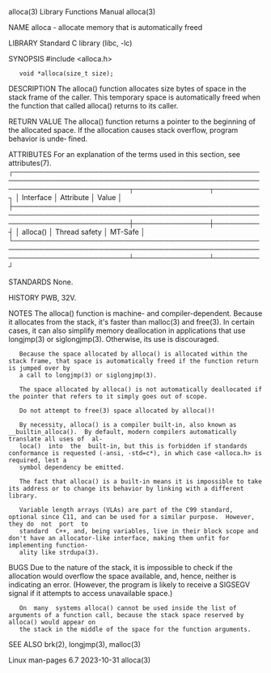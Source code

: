 alloca(3)							   Library Functions Manual							     alloca(3)

NAME
       alloca - allocate memory that is automatically freed

LIBRARY
       Standard C library (libc, -lc)

SYNOPSIS
       #include <alloca.h>

       void *alloca(size_t size);

DESCRIPTION
       The  alloca()  function	allocates size bytes of space in the stack frame of the caller.	 This temporary space is automatically freed when the function
       that called alloca() returns to its caller.

RETURN VALUE
       The alloca() function returns a pointer to the beginning of the allocated space.	 If the allocation causes stack overflow, program  behavior  is	 unde‐
       fined.

ATTRIBUTES
       For an explanation of the terms used in this section, see attributes(7).
       ┌───────────────────────────────────────────────────────────────────────────────────────────────────────────────────────────┬───────────────┬─────────┐
       │ Interface														   │ Attribute	   │ Value   │
       ├───────────────────────────────────────────────────────────────────────────────────────────────────────────────────────────┼───────────────┼─────────┤
       │ alloca()														   │ Thread safety │ MT-Safe │
       └───────────────────────────────────────────────────────────────────────────────────────────────────────────────────────────┴───────────────┴─────────┘

STANDARDS
       None.

HISTORY
       PWB, 32V.

NOTES
       The  alloca()  function	is  machine- and compiler-dependent.  Because it allocates from the stack, it's faster than malloc(3) and free(3).  In certain
       cases, it can also simplify memory deallocation in applications that use longjmp(3) or siglongjmp(3).  Otherwise, its use is discouraged.

       Because the space allocated by alloca() is allocated within the stack frame, that space is automatically freed if the function return is jumped over by
       a call to longjmp(3) or siglongjmp(3).

       The space allocated by alloca() is not automatically deallocated if the pointer that refers to it simply goes out of scope.

       Do not attempt to free(3) space allocated by alloca()!

       By necessity, alloca() is a compiler built-in, also known as __builtin_alloca().	 By default, modern compilers automatically translate all uses of  al‐
       loca()  into  the  built-in, but this is forbidden if standards conformance is requested (-ansi, -std=c*), in which case <alloca.h> is required, lest a
       symbol dependency be emitted.

       The fact that alloca() is a built-in means it is impossible to take its address or to change its behavior by linking with a different library.

       Variable length arrays (VLAs) are part of the C99 standard, optional since C11, and can be used for a similar purpose.  However, they do	 not  port  to
       standard	 C++, and, being variables, live in their block scope and don't have an allocator-like interface, making them unfit for implementing function‐
       ality like strdupa(3).

BUGS
       Due to the nature of the stack, it is impossible to check if the allocation would overflow the space available, and, hence, neither  is	indicating  an
       error.  (However, the program is likely to receive a SIGSEGV signal if it attempts to access unavailable space.)

       On  many	 systems alloca() cannot be used inside the list of arguments of a function call, because the stack space reserved by alloca() would appear on
       the stack in the middle of the space for the function arguments.

SEE ALSO
       brk(2), longjmp(3), malloc(3)

Linux man-pages 6.7							  2023-10-31								     alloca(3)
